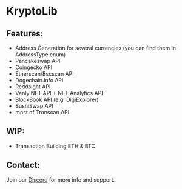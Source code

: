 # KryptoLib
## Features:
- Address Generation for several currencies (you can find them in AddressType enum)
- Pancakeswap API
- Coingecko API
- Etherscan/Bscscan API
- Dogechain.info API
- Reddsight API
- Venly NFT API + NFT Analytics API
- BlockBook API (e.g. DigiExplorer)
- SushiSwap API
- most of Tronscan API

## WIP:
- Transaction Building ETH & BTC

## Contact:
Join our <a href="https://discord.gg/NbW6JVvxY7">Discord</a> for more info and support.
